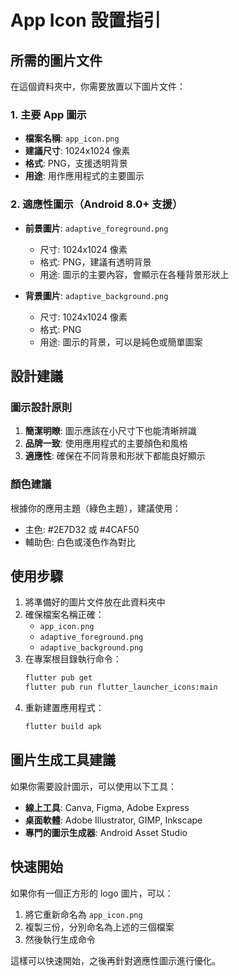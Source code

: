 # App Icon 設置指引

## 所需的圖片文件

在這個資料夾中，你需要放置以下圖片文件：

### 1. 主要 App 圖示
- **檔案名稱**: `app_icon.png`
- **建議尺寸**: 1024x1024 像素
- **格式**: PNG，支援透明背景
- **用途**: 用作應用程式的主要圖示

### 2. 適應性圖示（Android 8.0+ 支援）
- **前景圖片**: `adaptive_foreground.png`
  - 尺寸: 1024x1024 像素
  - 格式: PNG，建議有透明背景
  - 用途: 圖示的主要內容，會顯示在各種背景形狀上

- **背景圖片**: `adaptive_background.png`
  - 尺寸: 1024x1024 像素
  - 格式: PNG
  - 用途: 圖示的背景，可以是純色或簡單圖案

## 設計建議

### 圖示設計原則
1. **簡潔明瞭**: 圖示應該在小尺寸下也能清晰辨識
2. **品牌一致**: 使用應用程式的主要顏色和風格
3. **適應性**: 確保在不同背景和形狀下都能良好顯示

### 顏色建議
根據你的應用主題（綠色主題），建議使用：
- 主色: #2E7D32 或 #4CAF50
- 輔助色: 白色或淺色作為對比

## 使用步驟

1. 將準備好的圖片文件放在此資料夾中
2. 確保檔案名稱正確：
   - `app_icon.png`
   - `adaptive_foreground.png`
   - `adaptive_background.png`
3. 在專案根目錄執行命令：
   ```bash
   flutter pub get
   flutter pub run flutter_launcher_icons:main
   ```
4. 重新建置應用程式：
   ```bash
   flutter build apk
   ```

## 圖片生成工具建議

如果你需要設計圖示，可以使用以下工具：
- **線上工具**: Canva, Figma, Adobe Express
- **桌面軟體**: Adobe Illustrator, GIMP, Inkscape
- **專門的圖示生成器**: Android Asset Studio

## 快速開始

如果你有一個正方形的 logo 圖片，可以：
1. 將它重新命名為 `app_icon.png`
2. 複製三份，分別命名為上述的三個檔案
3. 然後執行生成命令

這樣可以快速開始，之後再針對適應性圖示進行優化。
